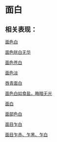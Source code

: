 # 面白## 相关表现： [面色白](https://www.gmzyjc.com/search/result?wd=面色白)[面色㿠白无华](https://www.gmzyjc.com/search/result?wd=面色㿠白无华)[面色苍白](https://www.gmzyjc.com/search/result?wd=面色苍白)[面色淡](https://www.gmzyjc.com/search/result?wd=面色淡)[唇青面白](https://www.gmzyjc.com/search/result?wd=唇青面白)[面色白如食盐，晦暗无光	](https://www.gmzyjc.com/search/result?wd=面色白如食盐，晦暗无光	)[面白](https://www.gmzyjc.com/search/result?wd=面白)[面部色白](https://www.gmzyjc.com/search/result?wd=面部色白)[面目乍白](https://www.gmzyjc.com/search/result?wd=面目乍白)[面目乍赤、乍黑、乍白](https://www.gmzyjc.com/search/result?wd=面目乍赤、乍黑、乍白)
